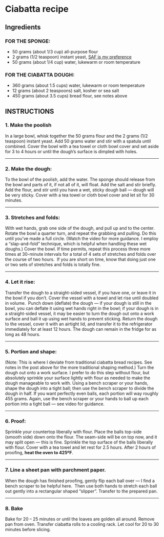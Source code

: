 # Ciabatta recipe
## Ingredients 
### FOR THE SPONGE: 

- 50 grams (about 1/3 cup) all-purpose flour
- 2 grams (1/2 teaspoon) instant yeast, [SAF is my preference](https://www.amazon.com/gp/product/B0001CXUHW/ref=as_li_qf_sp_asin_il_tl?ie=UTF8&tag=alexandrask06-20&camp=1789&creative=9325&linkCode=as2&creativeASIN=B0001CXUHW&linkId=a56a3fecda2ab41dde8f5206bc153a57&th=1)
- 50 grams (about 1/4 cup) water, lukewarm or room temperature
### FOR THE CIABATTA DOUGH: 

- 360 grams (about 1.5 cups) water, lukewarm or room temperature
- 12 grams (about 2 teaspoons) salt, kosher or sea salt
- 450 grams (about 3.5 cups) bread flour, see notes above

## INSTRUCTIONS

### 1. Make the poolish
In a large bowl, whisk together the 50 grams flour and the 2 grams (1/2 teaspoon) instant yeast. Add 50 grams water and stir with a spatula until combined. Cover the bowl with a tea towel or cloth bowl cover and set aside for 3 to 4 hours or until the dough’s surface is dimpled with holes.

---
### 2. Make the dough:
To the bowl of the poolish, add the water. The sponge should release from the bowl and parts of it, if not all of it, will float. Add the salt and stir briefly. Add the flour, and stir until you have a wet, sticky dough ball — dough will be very sticky. Cover with a tea towel or cloth bowl cover and let sit for 30 minutes.

---
### 3. Stretches and folds: 
With wet hands, grab one side of the dough, and pull up and to the center. Rotate the bowl a quarter turn, and repeat the grabbing and pulling. Do this until you’ve made a full circle. (Watch the video for more guidance. I employ a “slap-and-fold” technique, which is helpful when handling these wet doughs.) Cover the bowl. If time permits, repeat this process three more times at 30-minute intervals for a total of 4 sets of stretches and folds over the course of two hours.  If you are short on time, know that doing just one or two sets of stretches and folds is totally fine. 

---
### 4. Let it rise:
Transfer the dough to a straight-sided vessel, if you have one, or leave it in the bowl if you don’t. Cover the vessel with a towel and let rise until doubled in volume.  Punch down (deflate) the dough — if your dough is still in the bowl, you can deflate it using wet hands right in the bowl; if your dough is in a straight-sided vessel, it may be easier to turn the dough out onto a work surface and ball it up using wet hands to prevent sticking. Return the dough to the vessel, cover it with an airtight lid, and transfer it to the refrigerator immediately for at least 12 hours. The dough can remain in the fridge for as long as 48 hours. 

---
### 5. Portion and shape: 
(Note: This is where I deviate from traditional ciabatta bread recipes. See notes in the post above for the more traditional shaping method.) Turn the dough out onto a work surface. I prefer to do this step without flour, but absolutely sprinkle your surface lightly with flour as needed to make the dough manageable to work with. Using a bench scraper or your hands, shape the dough into a tight ball; then use the bench scraper to divide the dough in half. If you want perfectly even balls, each portion will way roughly 455 grams. Again, use the bench scraper or your hands to ball up each portion into a tight ball — see video for guidance.

---
### 6. Proof:
Sprinkle your countertop liberally with flour. Place the balls top-side (smooth side) down onto the flour. The seam-side will be on top now, and it may split open — this is fine. Sprinkle the top surface of the balls liberally with flour. Cover with a tea towel and let rest for 2.5 hours. After 2 hours of proofing, **heat the oven to 425ºF**.

---
### 7. **Line a sheet pan with parchment paper.**
When the dough has finished proofing, gently flip each ball over — I find a bench scraper to be helpful here.  Then use both hands to stretch each ball out gently into a rectangular shaped “slipper”. Transfer to the prepared pan. 

---
### 8. Bake
Bake for 20 – 25 minutes or until the loaves are golden all around. Remove pan from oven. Transfer ciabatta rolls to a cooling rack. Let cool for 20 to 30 minutes before slicing.
